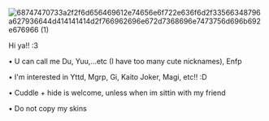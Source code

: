 ![68747470733a2f2f6d656469612e74656e6f722e636f6d2f33566348796a627936644d414141414d2f766962696e672d7368696e7473756d696b692e676966 (1)](https://github.com/Flanyaa/Flanyaa/assets/166564697/7862f7ea-8c09-4983-9782-876c949f8824)


Hi ya!! :3

• U can call me Du, Yuu,...etc (I have too many cute nicknames), Enfp

• I'm interested in Yttd, Mgrp, Gi, Kaito Joker, Magi, etc!! :D

• Cuddle + hide is welcome, unless when im sittin with my friend

•  Do not copy my skins 
